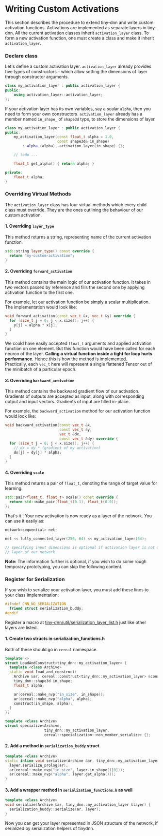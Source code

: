 # Writing Custom Activations

This section describes the procedure to extend tiny-dnn and write custom 
activation functions. Activations are implemented as separate layers in 
tiny-dnn. All the current activation classes inherit ``activation_layer``
class. To form a new activation function, one must create a class and make
it inherit ``activation_layer``.

### Declare class

Let's define a custom activation layer. ``activation_layer`` already provides 
five types of constructors - which allow setting the dimensions of layer 
through constructor arguments. 

```cpp
class my_activation_layer : public activation_layer {
public:
    using activation_layer::activation_layer; 
};

```

If your activation layer has its own variables, say a scalar `alpha`, then you 
need to form your own constructors. ``activation_layer`` already has a member 
named ``in_shape_`` of ``shape3d`` type, to store the dimensions of layer.

```cpp
class my_activation_layer : public activation_layer {
public:
    my_activation_layer(const float_t alpha = 1.0,
                        const shape3d& in_shape)
        : alpha_(alpha), activation_layer(in_shape) {};

    // todo ...

    float_t get_alpha() { return alpha; }

private:
    float_t alpha;
}
```


### Overriding Virtual Methods

The ``activation_layer`` class has four virtual methods which every child 
class must override. They are the ones outlining the behaviour of our custom 
activation.

#### 1. Overriding ``layer_type``

This method returns a string, representing name of the current activation 
function.

```cpp
std::string layer_type() const override {
  return "my-custom-activation";
}
```

#### 2. Overriding ``forward_activation``

This method contains the main logic of our activation function. It takes
in two vectors passed by reference and fills the second one by applying 
activation function to the first one.

For example, let our activation function be simply a scalar multiplication.
The implementation would look like:

```cpp
void forward_activation(const vec_t &x, vec_t &y) override {
  for (size_t j = 0; j < x.size(); j++) {
    y[j] = alpha * x[j];
  }
}
```

We could have easily accepted ``float_t`` arguments and applied activation 
function on one element. But this function would have been called for each 
neuron of the layer. **Calling a virtual function inside a tight for loop 
hurts performance.** Hence this is how the method is implemented.  
Practically, each ``vec_t`` here will represent a single flattened Tensor out
of the minibatch of a particular epoch. 

#### 3. Overriding ``backward_activation``

This method contains the backward gradient flow of our activation. Gradients
of outputs are accepted as input, along with corresponding output and input
vectors. Gradients of input are filled in-place.

For example, the ``backward_activation`` method for our activation function
would look like:

```cpp
void backward_activation(const vec_t &x,
                         const vec_t &y,
                         vec_t &dx,
                         const vec_t &dy) override {
  for (size_t j = 0; j < x.size(); j++) {
    // dx = dy * (gradient of my activation)
    dx[j] = dy[j] * alpha;
  }
}
```

#### 4. Overriding ``scale``

This method returns a pair of ``float_t``, denoting the range of target value
for learning.

```cpp
std::pair<float_t, float_t> scale() const override {
  return std::make_pair(float_t(0.1), float_t(0.9));
};
```

That's it ! Your new activation is now ready as a layer of the network. You can
use it easily as:

```cpp
network<sequential> net;

net << fully_connected_layer(256, 64) << my_activation_layer(64);

// specifying input dimensions is optional if activation layer is not the first
// layer of our network
```


**Note:** The information further is optional, if you wish to do some rough temporary
prototyping, you can skip the following content.


### Register for Serialization

If you wish to serialize your activation layer, you must add these lines to your
class implementation:

```cpp
#ifndef CNN_NO_SERIALIZATION
  friend struct serialization_buddy;
#endif
```

Register a macro at [tiny-dnn/util/serialization_layer_list.h](
https://github.com/tiny-dnn/tiny-dnn/blob/master/tiny_dnn/util/serialization_layer_list.h)
just like other layers are listed.

#### 1. Create two structs in serialization_functions.h

Both of these should go in ``cereal`` namespace.
```cpp
template <>
struct LoadAndConstruct<tiny_dnn::my_activation_layer> {
  template <class Archive>
  static void load_and_construct(
    Archive &ar, cereal::construct<tiny_dnn::my_activation_layer> &construct) {
    tiny_dnn::shape3d in_shape;
    float_t alpha;

    ar(cereal::make_nvp("in_size", in_shape));
    ar(cereal::make_nvp("alpha", alpha);
    construct(in_shape, alpha);
  }
};

template <class Archive>
struct specialize<Archive,
                  tiny_dnn::my_activation_layer,
                  cereal::specialization::non_member_serialize> {};
```

#### 2. Add a method in ``serialization_buddy`` struct

```cpp
template <class Archive>
static inline void serialize(Archive &ar, tiny_dnn::my_activation_layer &layer) {
  layer.serialize_prolog(ar);
  ar(cereal::make_nvp("in_size", layer.in_shape()[0]));
  ar(cereal::make_nvp("alpha", layer.get_alpha()));
}
```

#### 3. Add a wrapper method in ``serialization_functions.h`` as well

```cpp
template <class Archive>
void serialize(Archive &ar, tiny_dnn::my_activation_layer &layer) {
  serialization_buddy::serialize(ar, layer);
}
```

Now you can get your layer represented in JSON structure of the network, if serialized
by serialization helpers of tinydnn.
